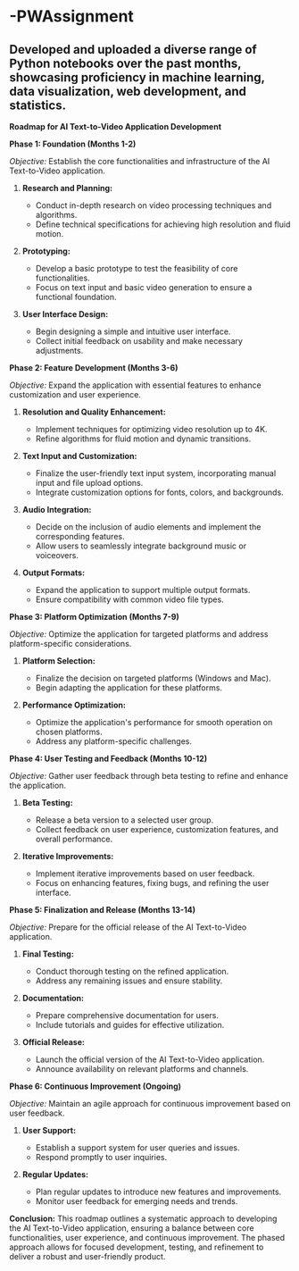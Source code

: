 # -PWAssignment
## Developed and uploaded a diverse range of Python notebooks over the past months, showcasing proficiency in machine learning, data visualization, web development, and statistics.


**Roadmap for AI Text-to-Video Application Development**

**Phase 1: Foundation (Months 1-2)**

*Objective:* Establish the core functionalities and infrastructure of the AI Text-to-Video application.

1. **Research and Planning:**
   - Conduct in-depth research on video processing techniques and algorithms.
   - Define technical specifications for achieving high resolution and fluid motion.

2. **Prototyping:**
   - Develop a basic prototype to test the feasibility of core functionalities.
   - Focus on text input and basic video generation to ensure a functional foundation.

3. **User Interface Design:**
   - Begin designing a simple and intuitive user interface.
   - Collect initial feedback on usability and make necessary adjustments.

**Phase 2: Feature Development (Months 3-6)**

*Objective:* Expand the application with essential features to enhance customization and user experience.

1. **Resolution and Quality Enhancement:**
   - Implement techniques for optimizing video resolution up to 4K.
   - Refine algorithms for fluid motion and dynamic transitions.

2. **Text Input and Customization:**
   - Finalize the user-friendly text input system, incorporating manual input and file upload options.
   - Integrate customization options for fonts, colors, and backgrounds.

3. **Audio Integration:**
   - Decide on the inclusion of audio elements and implement the corresponding features.
   - Allow users to seamlessly integrate background music or voiceovers.

4. **Output Formats:**
   - Expand the application to support multiple output formats.
   - Ensure compatibility with common video file types.

**Phase 3: Platform Optimization (Months 7-9)**

*Objective:* Optimize the application for targeted platforms and address platform-specific considerations.

1. **Platform Selection:**
   - Finalize the decision on targeted platforms (Windows and Mac).
   - Begin adapting the application for these platforms.

2. **Performance Optimization:**
   - Optimize the application's performance for smooth operation on chosen platforms.
   - Address any platform-specific challenges.

**Phase 4: User Testing and Feedback (Months 10-12)**

*Objective:* Gather user feedback through beta testing to refine and enhance the application.

1. **Beta Testing:**
   - Release a beta version to a selected user group.
   - Collect feedback on user experience, customization features, and overall performance.

2. **Iterative Improvements:**
   - Implement iterative improvements based on user feedback.
   - Focus on enhancing features, fixing bugs, and refining the user interface.

**Phase 5: Finalization and Release (Months 13-14)**

*Objective:* Prepare for the official release of the AI Text-to-Video application.

1. **Final Testing:**
   - Conduct thorough testing on the refined application.
   - Address any remaining issues and ensure stability.

2. **Documentation:**
   - Prepare comprehensive documentation for users.
   - Include tutorials and guides for effective utilization.

3. **Official Release:**
   - Launch the official version of the AI Text-to-Video application.
   - Announce availability on relevant platforms and channels.

**Phase 6: Continuous Improvement (Ongoing)**

*Objective:* Maintain an agile approach for continuous improvement based on user feedback.

1. **User Support:**
   - Establish a support system for user queries and issues.
   - Respond promptly to user inquiries.

2. **Regular Updates:**
   - Plan regular updates to introduce new features and improvements.
   - Monitor user feedback for emerging needs and trends.

**Conclusion:**
This roadmap outlines a systematic approach to developing the AI Text-to-Video application, ensuring a balance between core functionalities, user experience, and continuous improvement. The phased approach allows for focused development, testing, and refinement to deliver a robust and user-friendly product.
